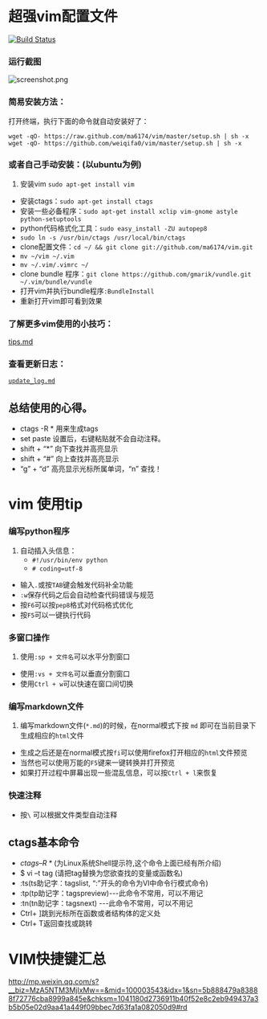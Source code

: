 # 超强vim配置文件

[![Build Status](https://travis-ci.org/ma6174/vim.png?branch=master)](https://travis-ci.org/ma6174/vim)

### 运行截图

![screenshot.png](screenshot.png)

### 简易安装方法：

打开终端，执行下面的命令就自动安装好了：

`wget -qO- https://raw.github.com/ma6174/vim/master/setup.sh | sh -x`
`wget -qO- https://github.com/weiqifa0/vim/master/setup.sh | sh -x`

### 或者自己手动安装：(以ubuntu为例)

1. 安装vim `sudo apt-get install vim`
- 安装ctags：`sudo apt-get install ctags`
- 安装一些必备程序：`sudo apt-get install xclip vim-gnome astyle python-setuptools`
- python代码格式化工具：`sudo easy_install -ZU autopep8`
- `sudo ln -s /usr/bin/ctags /usr/local/bin/ctags`
- clone配置文件：`cd ~/ && git clone git://github.com/ma6174/vim.git`
- `mv ~/vim ~/.vim`
- `mv ~/.vim/.vimrc ~/`
- clone bundle 程序：`git clone https://github.com/gmarik/vundle.git ~/.vim/bundle/vundle`
- 打开vim并执行bundle程序`:BundleInstall`
- 重新打开vim即可看到效果

### 了解更多vim使用的小技巧：

[tips.md](tips.md)

### 查看更新日志：

[`update_log.md`](update_log.md)

## 总结使用的心得。
* ctags -R * 用来生成tags
* set paste 设置后，右键粘贴就不会自动注释。
* shift + “*” 向下查找并高亮显示
* shift + “#” 向上查找并高亮显示
* “g” + “d” 高亮显示光标所属单词，“n” 查找！

# vim 使用tip

### 编写python程序

1. 自动插入头信息：
    - `#!/usr/bin/env python`
    - `# coding=utf-8`
- 输入`.`或按`TAB`键会触发代码补全功能
- `:w`保存代码之后会自动检查代码错误与规范
- 按`F6`可以按`pep8`格式对代码格式优化
- 按`F5`可以一键执行代码


### 多窗口操作

1. 使用`:sp + 文件名`可以水平分割窗口
- 使用`:vs + 文件名`可以垂直分割窗口
- 使用`Ctrl + w`可以快速在窗口间切换

### 编写markdown文件

1. 编写markdown文件(`*.md`)的时候，在normal模式下按 `md` 即可在当前目录下生成相应的`html`文件
- 生成之后还是在normal模式按`fi`可以使用firefox打开相应的`html`文件预览
- 当然也可以使用万能的`F5`键来一键转换并打开预览
- 如果打开过程中屏幕出现一些混乱信息，可以按`Ctrl + l`来恢复

### 快速注释

- 按` \ ` 可以根据文件类型自动注释


## ctags基本命令
* $ctags –R * ($为Linux系统Shell提示符,这个命令上面已经有所介绍)
* $ vi –t tag (请把tag替换为您欲查找的变量或函数名)
* :ts(ts助记字：tagslist, “:”开头的命令为VI中命令行模式命令)
* :tp(tp助记字：tagspreview)---此命令不常用，可以不用记
* :tn(tn助记字：tagsnext) ---此命令不常用，可以不用记
* Ctrl+ ]跳到光标所在函数或者结构体的定义处
* Ctrl+ T返回查找或跳转

# VIM快捷键汇总
http://mp.weixin.qq.com/s?__biz=MzA5NTM3MjIxMw==&mid=100003543&idx=1&sn=5b888479a83888f72776cba8999a845e&chksm=1041180d2736911b40f52e8c2eb949437a3b5b05e02d9aa41a449f09bbec7d63fa1a082050d9#rd

